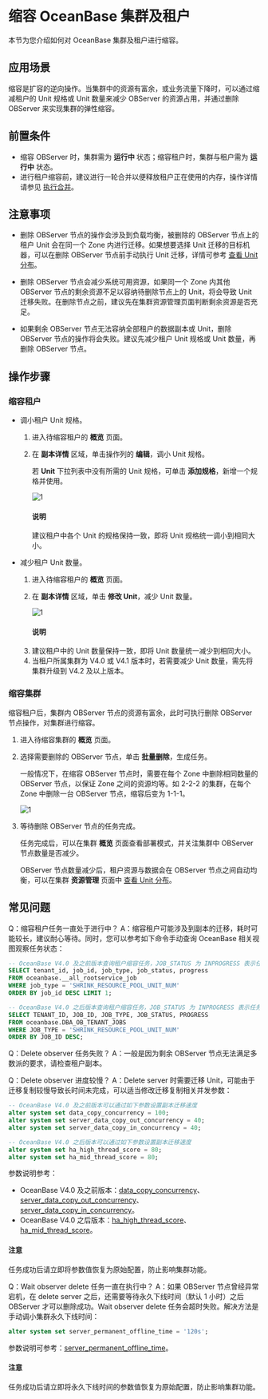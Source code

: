 # 缩容 OceanBase 集群及租户

本节为您介绍如何对 OceanBase 集群及租户进行缩容。

## 应用场景

缩容是扩容的逆向操作。当集群中的资源有富余，或业务流量下降时，可以通过缩减租户的 Unit 规格或 Unit 数量来减少 OBServer 的资源占用，并通过删除 OBServer 来实现集群的弹性缩容。

## 前置条件

* 缩容 OBServer 时，集群需为 **运行中** 状态；缩容租户时，集群与租户需为 **运行中** 状态。
* 进行租户缩容前，建议进行一轮合并以便释放租户正在使用的内存，操作详情请参见 [执行合并](../700.tenant-functions/1400.manage-tenant-merge/300.perform-a-major-compaction.md)。

## 注意事项

* 删除 OBServer 节点的操作会涉及到负载均衡，被删除的 OBServer 节点上的租户 Unit 会在同一个 Zone 内进行迁移。如果想要选择 Unit 迁移的目标机器，可以在删除 OBServer 节点前手动执行 Unit 迁移，详情可参考 [查看 Unit 分布](../600.cluster-functions/1000.manage-cluster-resource/100.view-the-unit-distribution.md)。

* 删除 OBServer 节点会减少系统可用资源，如果同一个 Zone 内其他 OBServer 节点的剩余资源不足以容纳待删除节点上的 Unit，将会导致 Unit 迁移失败。在删除节点之前，建议先在集群资源管理页面判断剩余资源是否充足。

* 如果剩余 OBServer 节点无法容纳全部租户的数据副本或 Unit，删除 OBServer 节点的操作将会失败。建议先减少租户 Unit 规格或 Unit 数量，再删除 OBServer 节点。

## 操作步骤

### 缩容租户

* 调小租户 Unit 规格。

    1. 进入待缩容租户的 **概览** 页面。

    2. 在 **副本详情** 区域，单击操作列的 **编辑**，调小 Unit 规格。

        若 **Unit** 下拉列表中没有所需的 Unit 规格，可单击 **添加规格**，新增一个规格并使用。

        ![1](https://obbusiness-private.oss-cn-shanghai.aliyuncs.com/doc/img/ocp/%E6%9C%80%E4%BD%B3%E5%AE%9E%E8%B7%B5/%E8%B0%83%E5%B0%8Funit%E8%A7%84%E6%A0%BC.png)

        <main id="notice" type='explain'>
        <h4>说明</h4>
        <p>建议租户中各个 Unit 的规格保持一致，即将 Unit 规格统一调小到相同大小。</p>
        </main>

* 减少租户 Unit 数量。

    1. 进入待缩容租户的 **概览** 页面。

    2. 在 **副本详情** 区域，单击 **修改 Unit**，减少 Unit 数量。

        ![1](https://obbusiness-private.oss-cn-shanghai.aliyuncs.com/doc/img/ocp/%E6%9C%80%E4%BD%B3%E5%AE%9E%E8%B7%B5/%E4%BF%AE%E6%94%B9unit%E6%95%B0%E9%87%8F.png)

        <main id="notice" type='explain'>
        <h4>说明</h4>
        <p><li>建议租户中的 Unit 数量保持一致，即将 Unit 数量统一减少到相同大小。</li>
        <li>当租户所属集群为 V4.0 或 V4.1 版本时，若需要减少 Unit 数量，需先将集群升级到 V4.2 及以上版本。</li></p>
        </main>

### 缩容集群

缩容租户后，集群内 OBServer 节点的资源有富余，此时可执行删除 OBServer 节点操作，对集群进行缩容。

1. 进入待缩容集群的 **概览** 页面。

2. 选择需要删除的 OBServer 节点，单击 **批量删除**，生成任务。

    一般情况下，在缩容 OBServer 节点时，需要在每个 Zone 中删除相同数量的 OBServer 节点，以保证 Zone 之间的资源均等。如 2-2-2 的集群，在每个 Zone 中删除一台 OBServer 节点，缩容后变为 1-1-1。

    ![1](https://obbusiness-private.oss-cn-shanghai.aliyuncs.com/doc/img/ocp/%E6%9C%80%E4%BD%B3%E5%AE%9E%E8%B7%B5/%E5%88%A0%E9%99%A4observer.png)

3. 等待删除 OBServer 节点的任务完成。

    任务完成后，可以在集群 **概览** 页面查看部署模式，并关注集群中 OBServer 节点数量是否减少。

    OBServer 节点数量减少后，租户资源与数据会在 OBServer 节点之间自动均衡，可以在集群 **资源管理** 页面中 [查看 Unit 分布](../600.cluster-functions/1000.manage-cluster-resource/100.view-the-unit-distribution.md)。

## 常见问题

Q：缩容租户任务一直处于进行中？
A：缩容租户可能涉及到副本的迁移，耗时可能较长，建议耐心等待。同时，您可以参考如下命令手动查询 OceanBase 相关视图观察任务状态：

```SQL
-- OceanBase V4.0 及之前版本查询租户缩容任务，JOB_STATUS 为 INPROGRESS 表示任务正在进行中
SELECT tenant_id, job_id, job_type, job_status, progress 
FROM oceanbase.__all_rootservice_job 
WHERE job_type = 'SHRINK_RESOURCE_POOL_UNIT_NUM' 
ORDER BY job_id DESC LIMIT 1;

-- OceanBase V4.0 之后版本查询租户缩容任务，JOB_STATUS 为 INPROGRESS 表示任务正在进行中
SELECT TENANT_ID, JOB_ID, JOB_TYPE, JOB_STATUS, PROGRESS
FROM oceanbase.DBA_OB_TENANT_JOBS
WHERE JOB_TYPE = 'SHRINK_RESOURCE_POOL_UNIT_NUM'
ORDER BY JOB_ID DESC;
```

Q：Delete observer 任务失败？
A：一般是因为剩余 OBServer 节点无法满足多数派的要求，请检查租户副本。

Q：Delete observer 进度较慢？
A：Delete server 时需要迁移 Unit，可能由于迁移复制较慢导致长时间未完成，可以适当修改迁移复制相关并发参数：

```SQL
-- OceanBase V4.0 及之前版本可以通过如下参数设置副本迁移速度
alter system set data_copy_concurrency = 100;
alter system set server_data_copy_out_concurrency = 40;
alter system set server_data_copy_in_concurrency = 40;

-- OceanBase V4.0 之后版本可以通过如下参数设置副本迁移速度
alter system set ha_high_thread_score = 80;
alter system set ha_mid_thread_score = 80;
```

参数说明参考：
* OceanBase V4.0 及之前版本：[data_copy_concurrency](https://www.oceanbase.com/docs/common-oceanbase-database-cn-1000000000220444)、[server_data_copy_out_concurrency](https://www.oceanbase.com/docs/common-oceanbase-database-cn-1000000000220532)、[server_data_copy_in_concurrency](https://www.oceanbase.com/docs/common-oceanbase-database-cn-1000000000220570)。
* OceanBase V4.0 之后版本：[ha_high_thread_score](https://www.oceanbase.com/docs/common-oceanbase-database-cn-1000000000220343)、[ha_mid_thread_score](https://www.oceanbase.com/docs/common-oceanbase-database-cn-1000000000220388)。

<main id="notice" type='notice'>
<h4>注意</h4>
<p>任务成功后请立即将参数值恢复为原始配置，防止影响集群功能。</p>
</main>

Q：Wait observer delete 任务一直在执行中？
A：如果 OBServer 节点曾经异常宕机，在 delete server 之后，还需要等待永久下线时间（默认 1 小时）之后 OBServer 才可以删除成功。Wait observer delete 任务会超时失败。解决方法是手动调小集群永久下线时间：

```SQL
alter system set server_permanent_offline_time = '120s';
```

参数说明可参考：[server_permanent_offline_time](https://www.oceanbase.com/docs/common-oceanbase-database-cn-1000000000220626)。

<main id="notice" type='notice'>
<h4>注意</h4>
<p>任务成功后请立即将永久下线时间的参数值恢复为原始配置，防止影响集群功能。</p>
</main>
